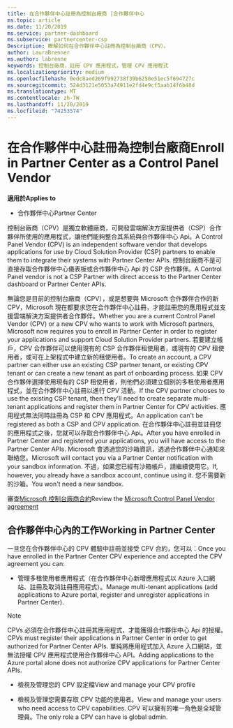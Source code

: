 ```yaml
---
title: 在合作夥伴中心註冊為控制台廠商 |合作夥伴中心
ms.topic: article
ms.date: 11/20/2019
ms.service: partner-dashboard
ms.subservice: partnercenter-csp
Description: 瞭解如何在合作夥伴中心註冊為控制台廠商（CPV）。
author: LauraBrenner
ms.author: labrenne
keywords: 控制台廠商，註冊 CPV 應用程式，管理 CPV 應用程式
ms.localizationpriority: medium
ms.openlocfilehash: 0edc8aed269f992738f39b6250e51ec5f694727c
ms.sourcegitcommit: 524d3121e5053a74911e2fd4e9cf5aab14f6b48d
ms.translationtype: MT
ms.contentlocale: zh-TW
ms.lasthandoff: 11/20/2019
ms.locfileid: "74253574"
---
```

# <a name="enroll-in-partner-center-as-a-control-panel-vendor"></a><span data-ttu-id="5397a-104">在合作夥伴中心註冊為控制台廠商</span><span class="sxs-lookup"><span data-stu-id="5397a-104">Enroll in Partner Center as a Control Panel Vendor</span></span>

<span data-ttu-id="5397a-105">**適用於**</span><span class="sxs-lookup"><span data-stu-id="5397a-105">**Applies to**</span></span>

- <span data-ttu-id="5397a-106">合作夥伴中心</span><span class="sxs-lookup"><span data-stu-id="5397a-106">Partner Center</span></span>

<span data-ttu-id="5397a-107">控制台廠商（CPV）是獨立軟體廠商，可開發雲端解決方案提供者（CSP）合作夥伴所使用的應用程式，讓他們能夠整合其系統與合作夥伴中心 Api。</span><span class="sxs-lookup"><span data-stu-id="5397a-107">A Control Panel Vendor (CPV) is an independent software vendor that develops applications for use by Cloud Solution Provider (CSP) partners to enable them to integrate their systems with Partner Center APIs.</span></span> <span data-ttu-id="5397a-108">控制台廠商不是可直接存取合作夥伴中心儀表板或合作夥伴中心 Api 的 CSP 合作夥伴。</span><span class="sxs-lookup"><span data-stu-id="5397a-108">A Control Panel vendor is not a CSP Partner with direct access to the Partner Center dashboard or Partner Center APIs.</span></span>

<span data-ttu-id="5397a-109">無論您是目前的控制台廠商（CPV），或是想要與 Microsoft 合作夥伴合作的新 CPV，Microsoft 現在都要求您在合作夥伴中心註冊，才能註冊您的應用程式並支援雲端解決方案提供者合作夥伴。</span><span class="sxs-lookup"><span data-stu-id="5397a-109">Whether you are a current Control Panel Vendor (CPV) or a new CPV who wants to work with Microsoft partners, Microsoft now requires you to enroll in Partner Center in order to register your applications and support Cloud Solution Provider partners.</span></span> <span data-ttu-id="5397a-110">若要建立帳戶，CPV 合作夥伴可以使用現有的 CSP 合作夥伴租使用者，或現有的 CPV 租使用者，或可在上架程式中建立新的租使用者。</span><span class="sxs-lookup"><span data-stu-id="5397a-110">To create an account, a CPV partner can either use an existing CSP partner tenant, or existing CPV tenant or can create a new tenant as part of onboarding process.</span></span> <span data-ttu-id="5397a-111">如果 CPV 合作夥伴選擇使用現有的 CSP 租使用者，則他們必須建立個別的多租使用者應用程式，並在合作夥伴中心註冊以進行 CPV 活動。</span><span class="sxs-lookup"><span data-stu-id="5397a-111">If the CPV partner chooses to use the existing CSP tenant, then they'll need to create separate multi-tenant applications and register them in Partner Center for CPV activities.</span></span> <span data-ttu-id="5397a-112">應用程式無法同時註冊為 CSP 和 CPV 應用程式。</span><span class="sxs-lookup"><span data-stu-id="5397a-112">An application can't be registered as both a CSP and CPV application.</span></span> <span data-ttu-id="5397a-113">在合作夥伴中心註冊並註冊您的應用程式之後，您就可以存取合作夥伴中心 Api。</span><span class="sxs-lookup"><span data-stu-id="5397a-113">After you have enrolled in Partner Center and registered your applications, you will have access to the Partner Center APIs.</span></span>  <span data-ttu-id="5397a-114">Microsoft 會透過您的沙箱資訊，透過合作夥伴中心通知來聯絡您。</span><span class="sxs-lookup"><span data-stu-id="5397a-114">Microsoft will contact you via a Partner Center notification with your sandbox information.</span></span> <span data-ttu-id="5397a-115">不過，如果您已經有沙箱帳戶，請繼續使用它。</span><span class="sxs-lookup"><span data-stu-id="5397a-115">If, however, you already have a sandbox account, continue using it.</span></span> <span data-ttu-id="5397a-116">您不需要新的沙箱。</span><span class="sxs-lookup"><span data-stu-id="5397a-116">You won't need a new sandbox.</span></span>   

<span data-ttu-id="5397a-117">審查[Microsoft 控制台廠商合約](https://go.microsoft.com/fwlink/?linkid=2055198)</span><span class="sxs-lookup"><span data-stu-id="5397a-117">Review the [Microsoft Control Panel Vendor agreement](https://go.microsoft.com/fwlink/?linkid=2055198)</span></span>


## <a name="working-in-partner-center"></a><span data-ttu-id="5397a-118">合作夥伴中心內的工作</span><span class="sxs-lookup"><span data-stu-id="5397a-118">Working in Partner Center</span></span>
<span data-ttu-id="5397a-119">一旦您在合作夥伴中心的 CPV 體驗中註冊並接受 CPV 合約，您可以：</span><span class="sxs-lookup"><span data-stu-id="5397a-119">Once you have enrolled in the Partner Center CPV experience and accepted the CPV agreement you can:</span></span>

- <span data-ttu-id="5397a-120">管理多租使用者應用程式（在合作夥伴中心新增應用程式以 Azure 入口網站、註冊及取消註冊應用程式）。</span><span class="sxs-lookup"><span data-stu-id="5397a-120">Manage multi-tenant applications (add applications to Azure portal, register and unregister applications in Partner Center).</span></span>

>[!Note] 
><span data-ttu-id="5397a-121">CPVs 必須在合作夥伴中心註冊其應用程式，才能獲得合作夥伴中心 Api 的授權。</span><span class="sxs-lookup"><span data-stu-id="5397a-121">CPVs must register their applications in Partner Center in order to get authorized for Partner Center APIs.</span></span> <span data-ttu-id="5397a-122">單純將應用程式加入 Azure 入口網站，並無法授權 CPV 應用程式使用合作夥伴中心 API。</span><span class="sxs-lookup"><span data-stu-id="5397a-122">Adding applications to the Azure portal alone does not authorize CPV applications for Partner Center APIs.</span></span> 

- <span data-ttu-id="5397a-123">檢視及管理您的 CPV 設定檔</span><span class="sxs-lookup"><span data-stu-id="5397a-123">View and manage your CPV profile</span></span> 

- <span data-ttu-id="5397a-124">檢視及管理您需要存取 CPV 功能的使用者。</span><span class="sxs-lookup"><span data-stu-id="5397a-124">View and manage your users who need access to CPV capabilities.</span></span> <span data-ttu-id="5397a-125">CPV 可以擁有的唯一角色是全域管理員。</span><span class="sxs-lookup"><span data-stu-id="5397a-125">The only role a CPV can have is global admin.</span></span>


